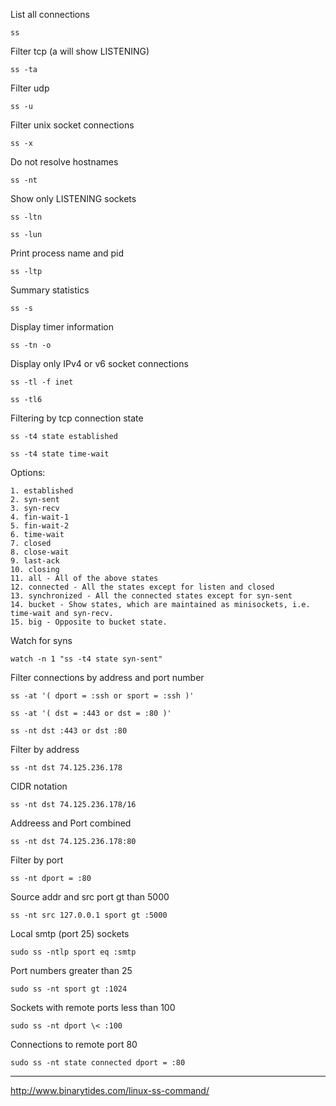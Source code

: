 List all connections

`ss`

Filter tcp (a will show LISTENING)

`ss -ta`

Filter udp

`ss -u`

Filter unix socket connections

`ss -x`

Do not resolve hostnames

`ss -nt`

Show only LISTENING sockets

`ss -ltn`

`ss -lun`

Print process name and pid

`ss -ltp`

Summary statistics

`ss -s`

Display timer information

`ss -tn -o`

Display only IPv4 or v6 socket connections

`ss -tl -f inet`

`ss -tl6`

Filtering by tcp connection state

`ss -t4 state established`

`ss -t4 state time-wait`

Options:

```
1. established 
2. syn-sent 
3. syn-recv 
4. fin-wait-1 
5. fin-wait-2 
6. time-wait 
7. closed 
8. close-wait 
9. last-ack 
10. closing 
11. all - All of the above states 
12. connected - All the states except for listen and closed 
13. synchronized - All the connected states except for syn-sent 
14. bucket - Show states, which are maintained as minisockets, i.e. time-wait and syn-recv. 
15. big - Opposite to bucket state.
```

Watch for syns

`watch -n 1 "ss -t4 state syn-sent"`

Filter connections by address and port number

`ss -at '( dport = :ssh or sport = :ssh )'`

`ss -at '( dst = :443 or dst = :80 )'`

`ss -nt dst :443 or dst :80`

Filter by address

`ss -nt dst 74.125.236.178`

CIDR notation

`ss -nt dst 74.125.236.178/16`

Addreess and Port combined

`ss -nt dst 74.125.236.178:80`

Filter by port

`ss -nt dport = :80`

Source addr and src port gt than 5000

`ss -nt src 127.0.0.1 sport gt :5000`

Local smtp (port 25) sockets

`sudo ss -ntlp sport eq :smtp`

Port numbers greater than 25

`sudo ss -nt sport gt :1024`

Sockets with remote ports less than 100

`sudo ss -nt dport \< :100`

Connections to remote port 80

`sudo ss -nt state connected dport = :80`

---

http://www.binarytides.com/linux-ss-command/
